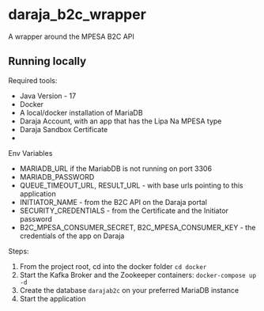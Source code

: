 # daraja_b2c_wrapper
A wrapper around the MPESA B2C API

## Running locally
Required tools: 
- Java Version - 17
- Docker
- A local/docker installation of MariaDB
- Daraja Account, with an app that has the Lipa Na MPESA type
- Daraja Sandbox Certificate
- 
Env Variables
- MARIADB_URL if the MariabDB is not running on port 3306
- MARIADB_PASSWORD
- QUEUE_TIMEOUT_URL, RESULT_URL - with base urls pointing to this application
- INITIATOR_NAME - from the B2C API on the Daraja portal
- SECURITY_CREDENTIALS - from the Certificate and the Initiator password
- B2C_MPESA_CONSUMER_SECRET, B2C_MPESA_CONSUMER_KEY - the credentials of the app on Daraja

Steps:
1. From the project root, cd into the docker folder 
    `cd docker`
2. Start the Kafka Broker and the Zookeeper containers: `docker-compose up -d`
3. Create the database `darajab2c` on your preferred MariaDB instance
4. Start the application

